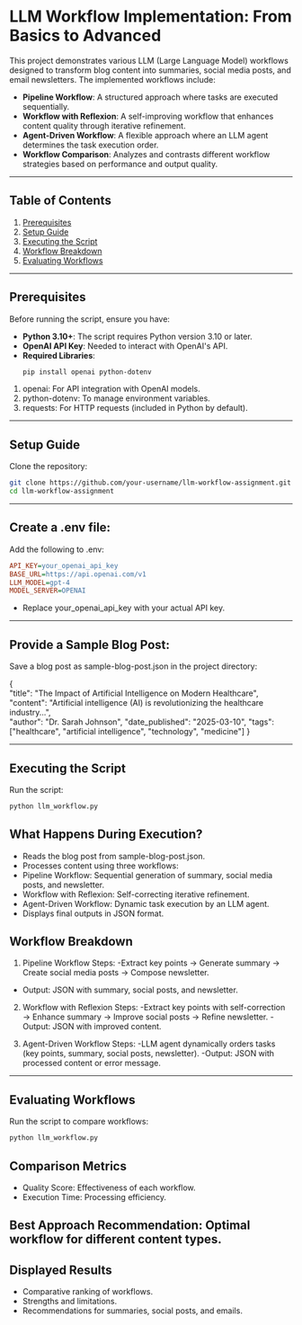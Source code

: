 # LLM Workflow Implementation: From Basics to Advanced

This project demonstrates various LLM (Large Language Model) workflows designed to transform blog content into summaries, social media posts, and email newsletters. The implemented workflows include:

- **Pipeline Workflow**: A structured approach where tasks are executed sequentially.  
- **Workflow with Reflexion**: A self-improving workflow that enhances content quality through iterative refinement.  
- **Agent-Driven Workflow**: A flexible approach where an LLM agent determines the task execution order.  
- **Workflow Comparison**: Analyzes and contrasts different workflow strategies based on performance and output quality.

---

## Table of Contents
1. [Prerequisites](#prerequisites)  
2. [Setup Guide](#setup-guide)  
3. [Executing the Script](#executing-the-script)  
4. [Workflow Breakdown](#workflow-breakdown)  
5. [Evaluating Workflows](#evaluating-workflows)  

---

## Prerequisites
Before running the script, ensure you have:  
- **Python 3.10+**: The script requires Python version 3.10 or later.  
- **OpenAI API Key**: Needed to interact with OpenAI's API.  
- **Required Libraries**:  
  ```bash
  pip install openai python-dotenv
  ```
1. openai: For API integration with OpenAI models.
2. python-dotenv: To manage environment variables.
3. requests: For HTTP requests (included in Python by default).

--- 

## Setup Guide
Clone the repository:

```bash
git clone https://github.com/your-username/llm-workflow-assignment.git
cd llm-workflow-assignment
```

---

## Create a .env file:
Add the following to .env:
```ini
API_KEY=your_openai_api_key
BASE_URL=https://api.openai.com/v1
LLM_MODEL=gpt-4
MODEL_SERVER=OPENAI
```
- Replace your_openai_api_key with your actual API key.

--- 
## Provide a Sample Blog Post:
Save a blog post as sample-blog-post.json in the project directory:


{                         
  "title": "The Impact of Artificial Intelligence on Modern Healthcare",                               
  "content": "Artificial intelligence (AI) is revolutionizing the healthcare industry...",                             
  "author": "Dr. Sarah Johnson",
  "date_published": "2025-03-10",
  "tags": ["healthcare", "artificial intelligence", "technology", "medicine"]
}

--- 

## Executing the Script
Run the script:
```bash
python llm_workflow.py
```

## What Happens During Execution?
- Reads the blog post from sample-blog-post.json.
- Processes content using three workflows:
- Pipeline Workflow: Sequential generation of summary, social media posts, and newsletter.
- Workflow with Reflexion: Self-correcting iterative refinement.
- Agent-Driven Workflow: Dynamic task execution by an LLM agent.
- Displays final outputs in JSON format.

## Workflow Breakdown
1. Pipeline Workflow
Steps:
-Extract key points → Generate summary → Create social media posts → Compose newsletter.
- Output: JSON with summary, social posts, and newsletter.

2. Workflow with Reflexion
Steps:
-Extract key points with self-correction → Enhance summary → Improve social posts → Refine newsletter.
-Output: JSON with improved content.

3. Agent-Driven Workflow
Steps:
-LLM agent dynamically orders tasks (key points, summary, social posts, newsletter).
-Output: JSON with processed content or error message.

--- 

## Evaluating Workflows
Run the script to compare workflows:

```bash
python llm_workflow.py
```


## Comparison Metrics
- Quality Score: Effectiveness of each workflow.
- Execution Time: Processing efficiency.

## Best Approach Recommendation: Optimal workflow for different content types.

## Displayed Results
- Comparative ranking of workflows.
- Strengths and limitations.
- Recommendations for summaries, social posts, and emails.
